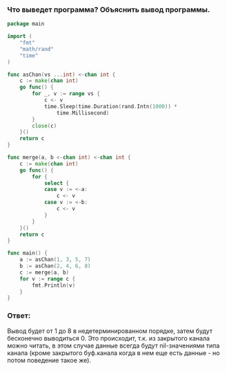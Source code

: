 ### Что выведет программа? Объяснить вывод программы.

```go
package main

import (
	"fmt"
	"math/rand"
	"time"
)

func asChan(vs ...int) <-chan int {
	c := make(chan int)
	go func() {
		for _, v := range vs {
			c <- v
			time.Sleep(time.Duration(rand.Intn(1000)) *
				time.Millisecond)
		}
		close(c)
	}()
	return c
}

func merge(a, b <-chan int) <-chan int {
	c := make(chan int)
	go func() {
		for {
			select {
			case v := <-a:
				c <- v
			case v := <-b:
				c <- v
			}
		}
	}()
	return c
}

func main() {
	a := asChan(1, 3, 5, 7)
	b := asChan(2, 4, 6, 8)
	c := merge(a, b)
	for v := range c {
		fmt.Println(v)
	}
}
```

### Ответ:
Вывод будет от 1 до 8 в недетерминированном порядке, затем будут бесконечно выводиться 0. Это происходит, т.к. из закрытого канала можно читать, в этом случае данные всегда будут nil-значениями типа канала (кроме закрытого буф.канала когда в нем еще есть данные - но потом поведение такое же).